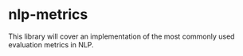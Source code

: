 # nlp-metrics
This library will cover an implementation of the most commonly used evaluation metrics in NLP.
